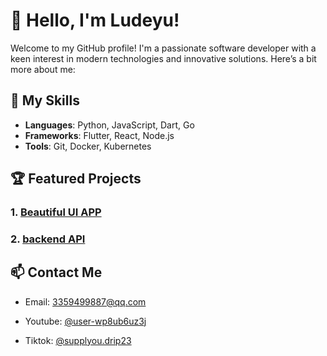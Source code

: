 # 👋 Hello, I'm Ludeyu!

Welcome to my GitHub profile! I'm a passionate software developer with a keen interest in modern technologies and innovative solutions. Here’s a bit more about me:

## 🌟 My Skills

- **Languages**: Python, JavaScript, Dart, Go
- **Frameworks**: Flutter, React, Node.js   
- **Tools**: Git, Docker, Kubernetes

## 🏆 Featured Projects

### 1. [Beautiful UI APP](https://github.com/ynadtiy19/deyu9887-myfistApp)

### 2. [backend API](https://github.com/ynadtiy19/mydiumtify)


## 📫 Contact Me
- Email: 3359499887@qq.com
- Youtube: [@user-wp8ub6uz3j](https://www.youtube.com/@user-wp8ub6uz3j)

- Tiktok: [@supplyou.drip23](https://www.tiktok.com/@supplyou.drip23)


